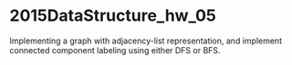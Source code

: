 # 2015DataStructure_hw_05
Implementing a graph with adjacency-list representation, and implement connected component labeling using either DFS or BFS.
